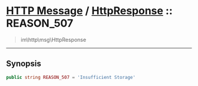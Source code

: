 # [HTTP Message](http.md) / [HttpResponse](http-HttpResponse.md) :: REASON_507
 > im\http\msg\HttpResponse
____

## Synopsis
```php
public string REASON_507 = 'Insufficient Storage'
```
